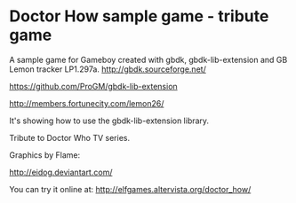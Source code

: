Doctor How sample game - tribute game
=========

A sample game for Gameboy created with gbdk, gbdk-lib-extension and GB Lemon tracker LP1.297a.
http://gbdk.sourceforge.net/

https://github.com/ProGM/gbdk-lib-extension

http://members.fortunecity.com/lemon26/

It's showing how to use the gbdk-lib-extension library.


Tribute to Doctor Who TV series.


Graphics by Flame:

http://eidog.deviantart.com/



You can try it online at:
http://elfgames.altervista.org/doctor_how/
